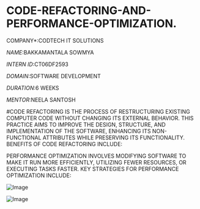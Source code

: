 # CODE-REFACTORING-AND-PERFORMANCE-OPTIMIZATION.

COMPANY*:CODTECH IT SOLUTIONS

*NAME*:BAKKAMANTALA SOWMYA

*INTERN ID*:CT06DF2593

*DOMAIN*:SOFTWARE DEVELOPMENT

*DURATION*:6 WEEKS

*MENTOR*:NEELA SANTOSH

#CODE REFACTORING IS THE PROCESS OF RESTRUCTURING EXISTING COMPUTER CODE WITHOUT CHANGING ITS EXTERNAL BEHAVIOR. THIS PRACTICE AIMS TO IMPROVE THE DESIGN, STRUCTURE, AND IMPLEMENTATION OF THE SOFTWARE, ENHANCING ITS NON-FUNCTIONAL ATTRIBUTES WHILE PRESERVING ITS FUNCTIONALITY. BENEFITS OF CODE REFACTORING INCLUDE:

PERFORMANCE OPTIMIZATION INVOLVES MODIFYING SOFTWARE TO MAKE IT RUN MORE EFFICIENTLY, UTILIZING FEWER RESOURCES, OR EXECUTING TASKS FASTER. KEY STRATEGIES FOR PERFORMANCE OPTIMIZATION INCLUDE:

![Image](https://github.com/user-attachments/assets/027c9b10-38f7-4b54-8808-b8a570e5439c)

![Image](https://github.com/user-attachments/assets/24208da3-53b5-45c4-b202-e1e877848bee)
